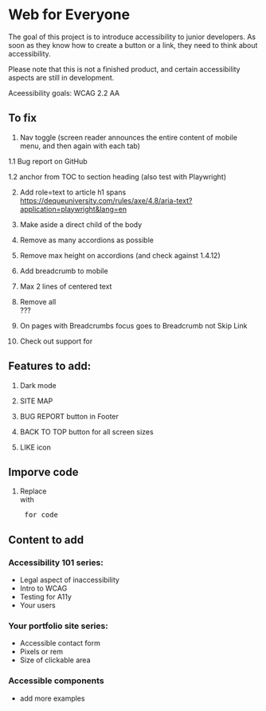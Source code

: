# Web for Everyone

The goal of this project is to introduce accessibility to junior developers.
As soon as they know how to create a button or a link, they need to think about accessibility.

Please note that this is not a finished product, and certain accessibility aspects are still in development.

Aceessibility goals: WCAG 2.2 AA

## To fix

1. Nav toggle (screen reader announces the entire content of mobile menu, and then again with each tab)

1.1 Bug report on GitHub

1.2 anchor from TOC to section heading (also test with Playwright)

2. Add role=text to article h1 spans
   https://dequeuniversity.com/rules/axe/4.8/aria-text?application=playwright&lang=en

3. Make aside a direct child of the body

4. Remove as many accordions as possible

5. Remove max height on accordions (and check against 1.4.12)

6. Add breadcrumb to mobile

7. Max 2 lines of centered text

8. Remove all <br>???

9. On pages with Breadcrumbs focus goes to Breadcrumb not Skip Link

10. Check out support for <aside>

## Features to add:

1. Dark mode

2. SITE MAP

3. BUG REPORT
   button in Footer

4. BACK TO TOP
   button for all screen sizes

5. LIKE icon

## Imporve code

1. Replace <div> with <pre> for code

## Content to add

### Accessibility 101 series:

- Legal aspect of inaccessibility
- Intro to WCAG
- Testing for A11y
- Your users

### Your portfolio site series:

- Accessible contact form
- Pixels or rem
- Size of clickable area

### Accessible components

- add more examples
